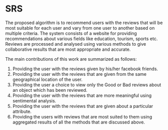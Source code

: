 # SRS
The proposed algorithm is to recommend users with the reviews that will be
most suitable for each user and vary from one user to another based on multiple
criteria. The system consists of a website for providing recommendations about
various fields like education, tourism, sports etc. Reviews are processed and
analysed using various methods to give collaborative results that are most
appropriate and accurate.

The main contributions of this work are summarized as follows:
1) Providing the user with the reviews given by his/her facebook friends.
2) Providing the user with the reviews that are given from the same
geographical location of the user.
3) Providing the user a choice to view only the Good or Bad reviews about
an object which has been reviewed.
4) Providing the user with the reviews that are more meaningful using
sentimental analysis.
5) Providing the user with the reviews that are given about a particular
attribute.
6) Providing the users with reviews that are most suited to them using aggregated results of all the methods that are discussed above.
